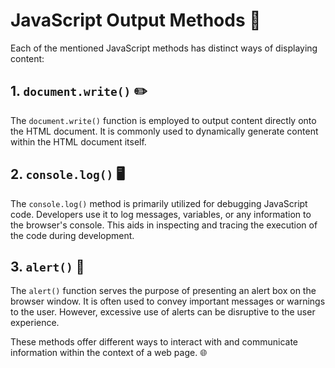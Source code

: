 # JavaScript Output Methods 🚀

Each of the mentioned JavaScript methods has distinct ways of displaying content:

## 1. `document.write()` ✏️

The `document.write()` function is employed to output content directly onto the HTML document. It is commonly used to dynamically generate content within the HTML document itself.

## 2. `console.log()` 🖥️

The `console.log()` method is primarily utilized for debugging JavaScript code. Developers use it to log messages, variables, or any information to the browser's console. This aids in inspecting and tracing the execution of the code during development.

## 3. `alert()` 🔔

The `alert()` function serves the purpose of presenting an alert box on the browser window. It is often used to convey important messages or warnings to the user. However, excessive use of alerts can be disruptive to the user experience.

These methods offer different ways to interact with and communicate information within the context of a web page. 🌐
